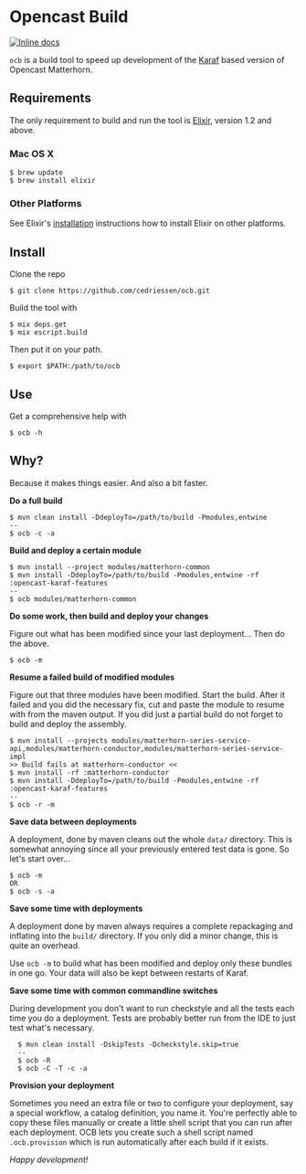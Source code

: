 # Opencast Build

[![Inline docs](http://inch-ci.org/github/cedriessen/ocb.svg)](http://inch-ci.org/github/cedriessen/ocb)

`ocb` is a build tool to speed up development of the [Karaf](http://karaf.apache.org) based version of Opencast 
Matterhorn.

## Requirements

The only requirement to build and run the tool is [Elixir](http://elixir-lang.org), version 1.2 and above.

### Mac OS X 

    $ brew update
    $ brew install elixir
    
### Other Platforms
    
See Elixir's [installation](http://elixir-lang.org/install.html) instructions how to
install Elixir on other platforms.

## Install

Clone the repo

    $ git clone https://github.com/cedriessen/ocb.git

Build the tool with

    $ mix deps.get
    $ mix escript.build

Then put it on your path. 

    $ export $PATH:/path/to/ocb

## Use

Get a comprehensive help with

    $ ocb -h
    
## Why?

Because it makes things easier. And also a bit faster.

**Do a full build** 

    $ mvn clean install -DdeployTo=/path/to/build -Pmodules,entwine
    --
    $ ocb -c -a
    
**Build and deploy a certain module**
    
    $ mvn install --project modules/matterhorn-common
    $ mvn install -DdeployTo=/path/to/build -Pmodules,entwine -rf :opencast-karaf-features
    --
    $ ocb modules/matterhorn-common
       
**Do some work, then build and deploy your changes**

Figure out what has been modified since your last deployment... Then do the above. 
     
    $ ocb -m
    
**Resume a failed build of modified modules**

Figure out that three modules have been modified. Start the build. After it failed and you did
the necessary fix, cut and paste the module to resume with from the maven output. If you did just
a partial build do not forget to build and deploy the assembly.
  
    $ mvn install --projects modules/matterhorn-series-service-api,modules/matterhorn-conductor,modules/matterhorn-series-service-impl
    >> Build fails at matterhorn-conductor <<   
    $ mvn install -rf :matterhorn-conductor
    $ mvn install -DdeployTo=/path/to/build -Pmodules,entwine -rf :opencast-karaf-features
    --
    $ ocb -r -m
    
**Save data between deployments**

A deployment, done by maven cleans out the whole `data/` directory. This is somewhat annoying since
all your previously entered test data is gone. So let's start over...

    $ ocb -m
    OR
    $ ocb -s -a
     
**Save some time with deployments**

A deployment done by maven always requires a complete repackaging and inflating into the `build/` directory.
If you only did a minor change, this is quite an overhead.

Use `ocb -m` to build what has been modified and deploy only these bundles in one go. Your data will
also be kept between restarts of Karaf.
     
**Save some time with common commandline switches**

During development you don't want to run checkstyle and all the tests each time you do a deployment.
Tests are probably better run from the IDE to just test what's necessary.
      
      $ mvn clean install -DskipTests -Dcheckstyle.skip=true
      --
      $ ocb -R      
      $ ocb -C -T -c -a 
     
**Provision your deployment**

Sometimes you need an extra file or two to configure your deployment, say a
special workflow, a catalog definition, you name it. You're perfectly able to
copy these files manually or create a little shell script that you can run
after each deployment. OCB lets you create such a shell script named
`.ocb.provision` which is run automatically after each build if it exists.  
    

_Happy development!_
    




